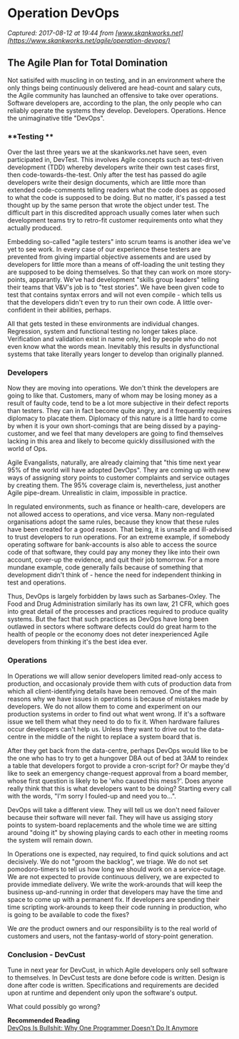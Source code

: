 # Operation DevOps

_Captured: 2017-08-12 at 19:44 from [www.skankworks.net](https://www.skankworks.net/agile/operation-devops/)_

## **The Agile Plan for Total Domination**

Not satisifed with muscling in on testing, and in an environment where the only things being continuously delivered are head-count and salary cuts, the Agile community has launched an offensive to take over operations. Software developers are, according to the plan, the only people who can reliably operate the systems they develop. Developers. Operations. Hence the unimaginative title "DevOps".

### **Testing **

Over the last three years we at the skankworks.net have seen, even participated in, DevTest. This involves Agile concepts such as test-driven development (TDD) whereby developers write their own test cases first, then code-towards-the-test. Only after the test has passed do agile developers write their design documents, which are little more than extended code-comments telling readers what the code does as opposed to what the code is supposed to be doing. But no matter, it's passed a test thought up by the same person that wrote the object under test. The difficult part in this discredited approach usually comes later when such development teams try to retro-fit customer requirements onto what they actually produced.

Embedding so-called "agile testers" into scrum teams is another idea we've yet to see work. In every case of our experience these testers are prevented from giving impartial objective assements and are used by developers for little more than a means of off-loading the unit testing they are supposed to be doing themselves. So that they can work on more story-points, apparantly. We've had development "skills group leaders" telling their teams that V&V's job is to "test stories". We have been given code to test that contains syntax errors and will not even compile - which tells us that the developers didn't even try to run their own code. A little over-confident in their abilities, perhaps.

All that gets tested in these environments are individual changes. Regression, system and functional testing no longer takes place. Verification and validation exist in name only, led by people who do not even know what the words mean. Inevitably this results in dysfunctional systems that take literally years longer to develop than originally planned.

### **Developers**

Now they are moving into operations. We don't think the developers are going to like that. Customers, many of whom may be losing money as a result of faulty code, tend to be a lot more subjective in their defect reports than testers. They can in fact become quite angry, and it frequently requires diplomacy to placate them. Diplomacy of this nature is a little hard to come by when it is your own short-comings that are being dissed by a paying-customer, and we feel that many developers are going to find themselves lacking in this area and likely to become quickly dissillusioned with the world of Ops.

Agile Evangalists, naturally, are already claiming that "this time next year 95% of the world will have adopted DevOps". They are coming up with new ways of assigning story points to customer complaints and service outages by creating them. The 95% coverage claim is, nevertheless, just another Agile pipe-dream. Unrealistic in claim, impossible in practice.

In regulated environments, such as finance or health-care, developers are not allowed access to operations, and vice versa. Many non-regulated organisations adopt the same rules, because they know that these rules have been created for a good reason. That being, it is unsafe and ill-advised to trust developers to run operations. For an extreme example, if somebody operating software for bank-accounts is also able to access the source code of that software, they could pay any money they like into their own account, cover-up the evidence, and quit their job tomorrow. For a more mundane example, code generally fails because of something that development didn't think of - hence the need for independent thinking in test and operations.

Thus, DevOps is largely forbidden by laws such as Sarbanes-Oxley. The Food and Drug Administration similarly has its own law, 21 CFR, which goes into great detail of the processes and practices required to produce quality systems. But the fact that such practices as DevOps have long been outlawed in sectors where software defects could do great harm to the health of people or the economy does not deter inexperienced Agile developers from thinking it's the best idea ever.

### **Operations**

In Operations we will allow senior developers limited read-only access to production, and occasionaly provide them with cuts of production data from which all client-identifying details have been removed. One of the main reasons why we have issues in operations is because of mistakes made by developers. We do not allow them to come and experiment on our production systems in order to find out what went wrong. If it's a software issue we tell them what they need to do to fix it. When hardware failures occur developers can't help us. Unless they want to drive out to the data-centre in the middle of the night to replace a system board that is.

After they get back from the data-centre, perhaps DevOps would like to be the one who has to try to get a hungover DBA out of bed at 3AM to reindex a table that developers forgot to provide a cron-script for? Or maybe they'd like to seek an emergency change-request approval from a board member, whose first question is likely to be 'who caused this mess?'. Does anyone really think that this is what developers want to be doing? Starting every call with the words, "I'm sorry I fouled-up and need you to…".

DevOps will take a different view. They will tell us we don't need failover because their software will never fail. They will have us assiging story points to system-board replacements and the whole time we are sitting around "doing it" by showing playing cards to each other in meeting rooms the system will remain down.

In Operations one is expected, nay required, to find quick solutions and act decisively. We do not "groom the backlog", we triage. We do not set pomodoro-timers to tell us how long we should work on a service-outage. We are not expected to provide continuous delivery, we are expected to provide immediate delivery. We write the work-arounds that will keep the business up-and-running in order that developers may have the time and space to come up with a permanent fix. If developers are spending their time scripting work-arounds to keep their code running in production, who is going to be available to code the fixes?

We _are_ the product owners and our responsibility is to the real world of customers and users, not the fantasy-world of story-point generation.

### **Conclusion - DevCust**

Tune in next year for DevCust, in which Agile developers only sell software to themselves. In DevCust tests are done before code is written. Design is done after code is written. Specifications and requirements are decided upon at runtime and dependent only upon the software's output.

What could possibly go wrong?

**Recommended Reading**  
[DevOps Is Bullshit: Why One Programmer Doesn't Do It Anymore](https://lionfacelemonface.wordpress.com/2015/03/08/devops-is-bullshit-why-one-programmer-doesnt-do-it-anymore/)
